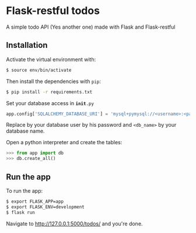 # Flask-restful todos

A simple todo API (Yes another one) made with Flask and Flask-restful

## Installation

Activate the virtual environment with:

```bash
$ source env/bin/activate
```

Then install the dependencies with ``pip``:

```bash
$ pip install -r requirements.txt
```

Set your database access in <code>__init__.py</code>

```python
app.config['SQLALCHEMY_DATABASE_URI'] = 'mysql+pymysql://<username>:<password>@localhost:3306/<db_name>'
```

Replace <code><username></code> by your database user <code><password></code> by his password and <code><db_name></code> by your database name.

Open a python interpreter and create the tables:

```python
>>> from app import db
>>> db.create_all()
```

## Run the app

To run the app:

```bash
$ export FLASK_APP=app
$ export FLASK_ENV=development
$ flask run
```

Navigate to http://127.0.0.1:5000/todos/ and you're done.
